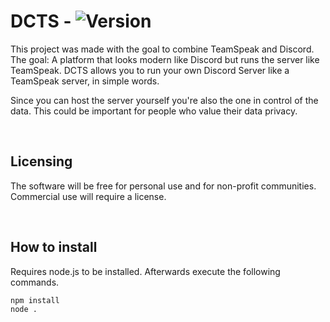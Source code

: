 # DCTS - ![Version](https://img.shields.io/static/v1?label=State&message=Early%20Access&color=orange)
This project was made with the goal to combine TeamSpeak and Discord. The goal: A platform that looks modern like Discord but runs the server like TeamSpeak. DCTS allows you to run your own Discord Server like a TeamSpeak server, in simple words.

Since you can host the server yourself you're also the one in control of the data. This could be important for people who value their data privacy.

<br>

## Licensing
The software will be free for personal use and for non-profit communities. Commercial use will require a license. 

<br>

## How to install
Requires node.js to be installed. Afterwards execute the following commands.
```
npm install
node .
```

